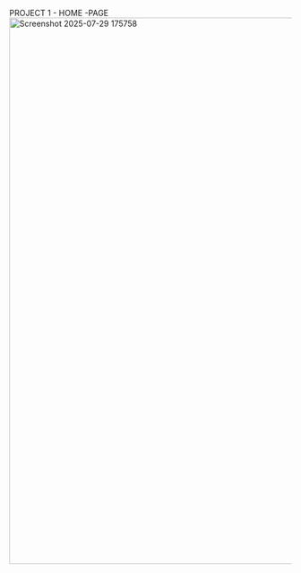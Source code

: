 PROJECT 1 - HOME -PAGE
<img width="1901" height="975" alt="Screenshot 2025-07-29 175758" src="https://github.com/user-attachments/assets/01a3eac6-f93d-44cb-a3f1-4a9caae3be7b" />
